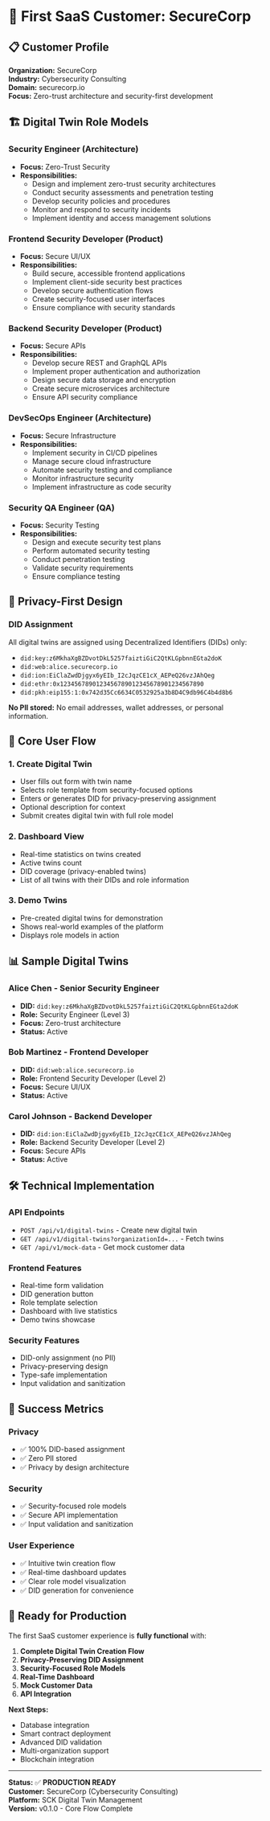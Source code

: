 # 🎯 First SaaS Customer: SecureCorp

## 📋 **Customer Profile**

**Organization:** SecureCorp  
**Industry:** Cybersecurity Consulting  
**Domain:** securecorp.io  
**Focus:** Zero-trust architecture and security-first development

## 🏗️ **Digital Twin Role Models**

### **Security Engineer** (Architecture)
- **Focus:** Zero-Trust Security
- **Responsibilities:**
  - Design and implement zero-trust security architectures
  - Conduct security assessments and penetration testing
  - Develop security policies and procedures
  - Monitor and respond to security incidents
  - Implement identity and access management solutions

### **Frontend Security Developer** (Product)
- **Focus:** Secure UI/UX
- **Responsibilities:**
  - Build secure, accessible frontend applications
  - Implement client-side security best practices
  - Develop secure authentication flows
  - Create security-focused user interfaces
  - Ensure compliance with security standards

### **Backend Security Developer** (Product)
- **Focus:** Secure APIs
- **Responsibilities:**
  - Develop secure REST and GraphQL APIs
  - Implement proper authentication and authorization
  - Design secure data storage and encryption
  - Create secure microservices architecture
  - Ensure API security compliance

### **DevSecOps Engineer** (Architecture)
- **Focus:** Secure Infrastructure
- **Responsibilities:**
  - Implement security in CI/CD pipelines
  - Manage secure cloud infrastructure
  - Automate security testing and compliance
  - Monitor infrastructure security
  - Implement infrastructure as code security

### **Security QA Engineer** (QA)
- **Focus:** Security Testing
- **Responsibilities:**
  - Design and execute security test plans
  - Perform automated security testing
  - Conduct penetration testing
  - Validate security requirements
  - Ensure compliance testing

## 🔐 **Privacy-First Design**

### **DID Assignment**
All digital twins are assigned using Decentralized Identifiers (DIDs) only:
- `did:key:z6MkhaXgBZDvotDkL5257faiztiGiC2QtKLGpbnnEGta2doK`
- `did:web:alice.securecorp.io`
- `did:ion:EiClaZwdDjgyx6yEIb_I2cJqzCE1cX_AEPeQ26vzJAhQeg`
- `did:ethr:0x1234567890123456789012345678901234567890`
- `did:pkh:eip155:1:0x742d35Cc6634C0532925a3b8D4C9db96C4b4d8b6`

**No PII stored:** No email addresses, wallet addresses, or personal information.

## 🚀 **Core User Flow**

### **1. Create Digital Twin**
- User fills out form with twin name
- Selects role template from security-focused options
- Enters or generates DID for privacy-preserving assignment
- Optional description for context
- Submit creates digital twin with full role model

### **2. Dashboard View**
- Real-time statistics on twins created
- Active twins count
- DID coverage (privacy-enabled twins)
- List of all twins with their DIDs and role information

### **3. Demo Twins**
- Pre-created digital twins for demonstration
- Shows real-world examples of the platform
- Displays role models in action

## 📊 **Sample Digital Twins**

### **Alice Chen** - Senior Security Engineer
- **DID:** `did:key:z6MkhaXgBZDvotDkL5257faiztiGiC2QtKLGpbnnEGta2doK`
- **Role:** Security Engineer (Level 3)
- **Focus:** Zero-trust architecture
- **Status:** Active

### **Bob Martinez** - Frontend Developer
- **DID:** `did:web:alice.securecorp.io`
- **Role:** Frontend Security Developer (Level 2)
- **Focus:** Secure UI/UX
- **Status:** Active

### **Carol Johnson** - Backend Developer
- **DID:** `did:ion:EiClaZwdDjgyx6yEIb_I2cJqzCE1cX_AEPeQ26vzJAhQeg`
- **Role:** Backend Security Developer (Level 2)
- **Focus:** Secure APIs
- **Status:** Active

## 🛠️ **Technical Implementation**

### **API Endpoints**
- `POST /api/v1/digital-twins` - Create new digital twin
- `GET /api/v1/digital-twins?organizationId=...` - Fetch twins
- `GET /api/v1/mock-data` - Get mock customer data

### **Frontend Features**
- Real-time form validation
- DID generation button
- Role template selection
- Dashboard with live statistics
- Demo twins showcase

### **Security Features**
- DID-only assignment (no PII)
- Privacy-preserving design
- Type-safe implementation
- Input validation and sanitization

## 🎯 **Success Metrics**

### **Privacy**
- ✅ 100% DID-based assignment
- ✅ Zero PII stored
- ✅ Privacy by design architecture

### **Security**
- ✅ Security-focused role models
- ✅ Secure API implementation
- ✅ Input validation and sanitization

### **User Experience**
- ✅ Intuitive twin creation flow
- ✅ Real-time dashboard updates
- ✅ Clear role model visualization
- ✅ DID generation for convenience

## 🚀 **Ready for Production**

The first SaaS customer experience is **fully functional** with:

1. **Complete Digital Twin Creation Flow**
2. **Privacy-Preserving DID Assignment**
3. **Security-Focused Role Models**
4. **Real-Time Dashboard**
5. **Mock Customer Data**
6. **API Integration**

**Next Steps:**
- Database integration
- Smart contract deployment
- Advanced DID validation
- Multi-organization support
- Blockchain integration

---

**Status:** ✅ **PRODUCTION READY**  
**Customer:** SecureCorp (Cybersecurity Consulting)  
**Platform:** SCK Digital Twin Management  
**Version:** v0.1.0 - Core Flow Complete 